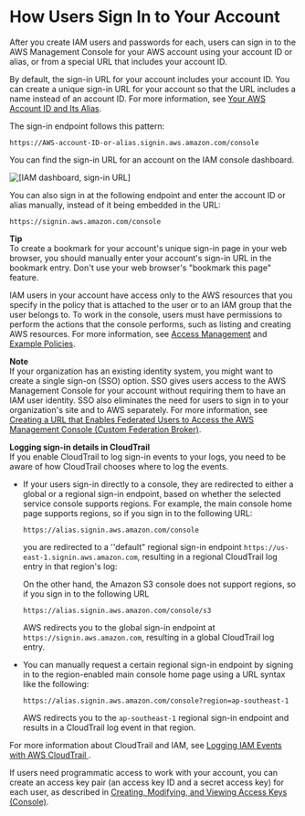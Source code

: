 # How Users Sign In to Your Account<a name="getting-started_how-users-sign-in"></a>

After you create IAM users and passwords for each, users can sign in to the AWS Management Console for your AWS account using your account ID or alias, or from a special URL that includes your account ID\.

By default, the sign\-in URL for your account includes your account ID\. You can create a unique sign\-in URL for your account so that the URL includes a name instead of an account ID\. For more information, see [Your AWS Account ID and Its Alias](console_account-alias.md)\. 

The sign\-in endpoint follows this pattern:

```
https://AWS-account-ID-or-alias.signin.aws.amazon.com/console
```

You can find the sign\-in URL for an account on the IAM console dashboard\.

![\[IAM dashboard, sign-in URL\]](http://alpha-docs-aws.amazon.com/IAM/latest/UserGuide/images/AccountAlias.console.png)

You can also sign in at the following endpoint and enter the account ID or alias manually, instead of it being embedded in the URL:

```
https://signin.aws.amazon.com/console
```

**Tip**  
To create a bookmark for your account's unique sign\-in page in your web browser, you should manually enter your account's sign\-in URL in the bookmark entry\. Don't use your web browser's "bookmark this page" feature\.

IAM users in your account have access only to the AWS resources that you specify in the policy that is attached to the user or to an IAM group that the user belongs to\. To work in the console, users must have permissions to perform the actions that the console performs, such as listing and creating AWS resources\. For more information, see [Access Management](access.md) and [Example Policies](access_policies_examples.md)\.

**Note**  
If your organization has an existing identity system, you might want to create a single sign\-on \(SSO\) option\. SSO gives users access to the AWS Management Console for your account without requiring them to have an IAM user identity\. SSO also eliminates the need for users to sign in to your organization's site and to AWS separately\. For more information, see [Creating a URL that Enables Federated Users to Access the AWS Management Console \(Custom Federation Broker\)](id_roles_providers_enable-console-custom-url.md)\. 

**Logging sign\-in details in CloudTrail**  
If you enable CloudTrail to log sign\-in events to your logs, you need to be aware of how CloudTrail chooses where to log the events\.

+ If your users sign\-in directly to a console, they are redirected to either a global or a regional sign\-in endpoint, based on whether the selected service console supports regions\. For example, the main console home page supports regions, so if you sign in to the following URL:

  ```
  https://alias.signin.aws.amazon.com/console
  ```

  you are redirected to a ''default" regional sign\-in endpoint `https://us-east-1.signin.aws.amazon.com`, resulting in a regional CloudTrail log entry in that region's log:

  On the other hand, the Amazon S3 console does not support regions, so if you sign in to the following URL

  ```
  https://alias.signin.aws.amazon.com/console/s3
  ```

  AWS redirects you to the global sign\-in endpoint at `https://signin.aws.amazon.com`, resulting in a global CloudTrail log entry\.

+ You can manually request a certain regional sign\-in endpoint by signing in to the region\-enabled main console home page using a URL syntax like the following:

  ```
  https://alias.signin.aws.amazon.com/console?region=ap-southeast-1
  ```

  AWS redirects you to the `ap-southeast-1` regional sign\-in endpoint and results in a CloudTrail log event in that region\.

For more information about CloudTrail and IAM, see [Logging IAM Events with AWS CloudTrail ](http://alpha-docs-aws.amazon.com/IAM/latest/UserGuide/cloudtrail-integration.html)\.

If users need programmatic access to work with your account, you can create an access key pair \(an access key ID and a secret access key\) for each user, as described in [Creating, Modifying, and Viewing Access Keys \(Console\)](id_credentials_access-keys.md#Using_CreateAccessKey)\.